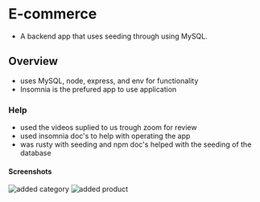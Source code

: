 # E-commerce
* A backend app that uses seeding through using MySQL.

## Overview

* uses MySQL, node, express, and env for functionality
* Insomnia is the prefured app to use application

### Help

* used the videos suplied to us trough zoom for review
* used insomnia doc's to help with operating the app
* was rusty with seeding and npm doc's helped with the seeding of the database

#### Screenshots

![added category](E-commerce\Develop\assets\ecom-added-cat.png)
![added product](../../assets/ecom-added-pro.png)